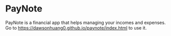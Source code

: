 # PayNote
PayNote is a financial app that helps managing your incomes and expenses. 
Go to https://dawsonhuang0.github.io/paynote/index.html to use it.
